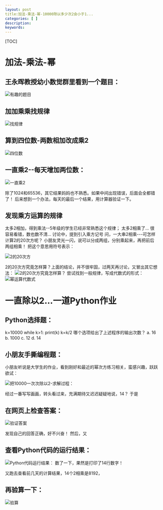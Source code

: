 ```yaml
---
layout: post
title:加法-乘法-幂-10000除以多少次2会小于1... 
categories: [ ]
description: 
keywords:  
---
```


[TOC]

# 加法-乘法-幂

## 王永晖教授幼小数觉群里看到一个题目：
![有趣的题目](vx_images/3155946189788.png)

## 加加乘乘找规律
![找规律](vx_images/4834555186343.png)
## 算到四位数-两数相加改成乘2
![四位数](vx_images/5440658182097.png)

## 一直乘2--每天增加两位数：

![一直乘2](vx_images/2325000209977.png)

除了1024和65536，其它结果妈妈也不熟悉。如果中间出现错误，后面会全都错了！
后来想到一个办法，每天的最后一个结果，用计算器验证一下。

## 发现乘方运算的规律

太多2相加，得到乘法--5年级的学生已经非常熟悉这个规律；
太多2相乘了... 很容易看错，数也数不清... 讨论中，提到引入乘方记号
问，一大串2相乘---可怎样计算2的20次方呢？
小朋友灵光一闪，说可以分成两组，分别乘起来，再把前后两组相乘！
把这个意思用符号表示：

![2的20次方](vx_images/5074003207581.png)

2的20次方究竟怎样算？上面的结论，并不很牢固，过两天再讨论，又冒出其它想法：
![2的20次方究竟怎样算？](vx_images/4043320205083.png)
尝试找到一般规律，写成代数式的形式：
![幂运算代数式](vx_images/1073722186324.png)

# 一直除以2...一道Python作业

## Python选择题：
k=10000
while k>1:
 print(k)
 k=k/2
哪个选项给出了上述程序的输出次数？
a. 16
b. 1000
c. 12
d. 14

## 小朋友手撕编程题：
小朋友听说是大学生的作业，看到刚好和最近的幂次方练习相关，蛮感兴趣，跃跃欲试：

![把10000一次次除以2-求解过程：](vx_images/3900022189086.png)

经过一番写写画画，转头看过来，充满期待又迟迟疑疑地说，14？
于是

## 在网页上检查答案：

![验证答案](vx_images/2189336197119.png)

发现自己的回答正确，好不兴奋！
然后，又

## 查看Python代码的运行结果：
![Python代码运行结果：](vx_images/2030525176953.png)
数了一下，果然是打印了14行数字！

又跑去查看前几天的计算结果，14个2相乘是8192，

## 再验算一下：
![验算](vx_images/5579720170660.png)
